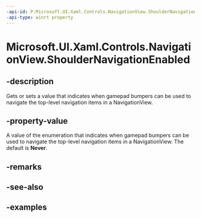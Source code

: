 ```yaml
---
-api-id: P:Microsoft.UI.Xaml.Controls.NavigationView.ShoulderNavigationEnabled
-api-type: winrt property
---
```

<!-- Property syntax.
public NavigationViewShoulderNavigationEnabled ShoulderNavigationEnabled { get;  set; }
-->

# Microsoft.UI.Xaml.Controls.NavigationView.ShoulderNavigationEnabled


## -description

Gets or sets a value that indicates when gamepad bumpers can be used to navigate the top-level navigation items in a NavigationView.


## -property-value

A value of the enumeration that indicates when gamepad bumpers can be used to navigate the top-level navigation items in a NavigationView. The default is **Never**.


## -remarks


## -see-also


## -examples


